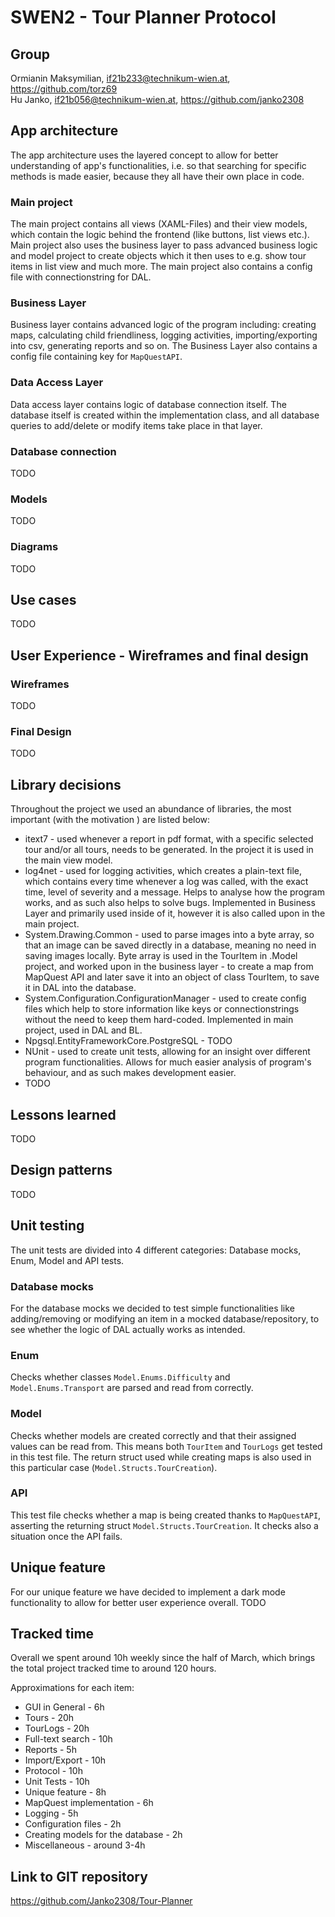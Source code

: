 # SWEN2 - Tour Planner Protocol
## Group
Ormianin Maksymilian, if21b233@technikum-wien.at, https://github.com/torz69  
Hu Janko, if21b056@technikum-wien.at, https://github.com/janko2308

## App architecture
The app architecture uses the layered concept to allow for better understanding of app's functionalities, i.e. so that searching for specific methods is made easier, because they all have their own place in code.

### Main project
The main project contains all views (XAML-Files) and their view models, which contain the logic behind the frontend (like buttons, list views etc.). Main project also uses the business layer to pass advanced business logic and model project to create objects which it then uses to e.g. show tour items in list view and much more. The main project also contains a config file with connectionstring for DAL.

### Business Layer
Business layer contains advanced logic of the program including: creating maps, calculating child friendliness, logging activities, importing/exporting into csv, generating reports and so on. The Business Layer also contains a config file containing key for `MapQuestAPI`.

### Data Access Layer
Data access layer contains logic of database connection itself. The database itself is created within the implementation class, and all database queries to add/delete or modify items take place in that layer.

### Database connection
TODO

### Models
TODO

### Diagrams
TODO

## Use cases
TODO

## User Experience - Wireframes and final design
### Wireframes
TODO

### Final Design
TODO


## Library decisions
Throughout the project we used an abundance of libraries, the most important (with the motivation ) are listed below:
- itext7 - used whenever a report in pdf format, with a specific selected tour and/or all tours, needs to be generated. In the project it is used in the main view model.
-  log4net - used for logging activities, which creates a plain-text file, which contains every time whenever a log was called, with the exact time, level of severity and a message. Helps to analyse how the program works, and as such also helps to solve bugs. Implemented in Business Layer and primarily used inside of it, however it is also called upon in the main project.
-  System.Drawing.Common - used to parse images into a byte array, so that an image can be saved directly in a database, meaning no need in saving images locally. Byte array is used in the TourItem in .Model project, and worked upon in the business layer - to create a map from MapQuest API and later save it into an object of class TourItem, to save it in DAL into the database.
-  System.Configuration.ConfigurationManager - used to create config files which help to store information like keys or connectionstrings without the need to keep them hard-coded. Implemented in main project, used in DAL and BL.
-  Npgsql.EntityFrameworkCore.PostgreSQL - TODO
-  NUnit - used to create unit tests, allowing for an insight over different program functionalities. Allows for much easier analysis of program's behaviour, and as such makes development easier.
-  TODO

## Lessons learned
TODO

## Design patterns
TODO

## Unit testing
The unit tests are divided into 4 different categories: Database mocks, Enum, Model and API tests.

### Database mocks
For the database mocks we decided to test simple functionalities like adding/removing or modifying an item in a mocked database/repository, to see whether the logic of DAL actually works as intended.

### Enum
Checks whether classes `Model.Enums.Difficulty` and `Model.Enums.Transport` are parsed and read from correctly.

### Model
Checks whether models are created correctly and that their assigned values can be read from. This means both `TourItem` and `TourLogs` get tested in this test file. The return struct used while creating maps is also used in this particular case (`Model.Structs.TourCreation`).

### API 
This test file checks whether a map is being created thanks to `MapQuestAPI`, asserting the returning struct `Model.Structs.TourCreation`. It checks also a situation once the API fails.

## Unique feature
For our unique feature we have decided to implement a dark mode functionality to allow for better user experience overall. TODO

## Tracked time
Overall we spent around 10h weekly since the half of March, which brings the total project tracked time to around 120 hours.  

Approximations for each item:
- GUI in General - 6h
- Tours - 20h
- TourLogs - 20h
- Full-text search - 10h
- Reports - 5h
- Import/Export - 10h
- Protocol - 10h
- Unit Tests - 10h
- Unique feature - 8h
- MapQuest implementation - 6h
- Logging - 5h
- Configuration files - 2h
- Creating models for the database - 2h
- Miscellaneous - around 3-4h

## Link to GIT repository
https://github.com/Janko2308/Tour-Planner
